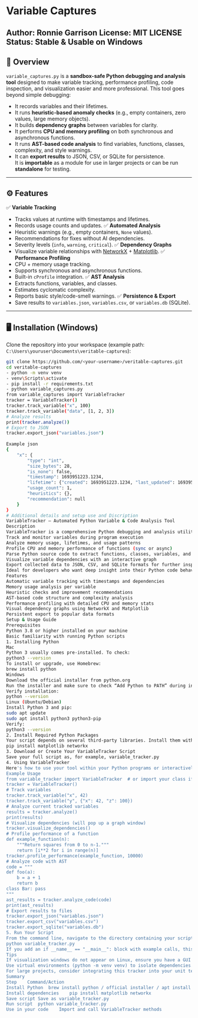 # Variable Captures
**Author:** Ronnie Garrison
**License:** MIT LICENSE
**Status:** Stable & Usable on Windows
---
## 📌 Overview
`variable_captures.py` is a **sandbox-safe Python debugging and analysis tool** designed to make variable tracking, performance profiling, code inspection, and visualization easier and more professional.
This tool goes beyond simple debugging:
- It records variables and their lifetimes.
- It runs **heuristic-based anomaly checks** (e.g., empty containers, zero values, large memory objects).
- It builds **dependency graphs** between variables for clarity.
- It performs **CPU and memory profiling** on both synchronous and asynchronous functions.
- It runs **AST-based code analysis** to find variables, functions, classes, complexity, and style warnings.
- It can **export results** to JSON, CSV, or SQLite for persistence.  
It is **importable** as a module for use in larger projects or can be run **standalone** for testing.
---
## ⚙️ Features
✅ **Variable Tracking**
- Tracks values at runtime with timestamps and lifetimes.  
- Records usage counts and updates.
✅ **Automated Analysis**
- Heuristic warnings (e.g., empty containers, `None` values).
- Recommendations for fixes without AI dependencies.
- Severity levels (`info`, `warning`, `critical`).
✅ **Dependency Graphs**
- Visualize variable relationships with [NetworkX](https://networkx.org) + [Matplotlib](https://matplotlib.org).
✅ **Performance Profiling**
- CPU + memory usage tracking.
- Supports synchronous and asynchronous functions.
- Built-in `cProfile` integration.
✅ **AST Analysis**
- Extracts functions, variables, and classes.
- Estimates cyclomatic complexity.
- Reports basic style/code-smell warnings.
✅ **Persistence & Export**
- Save results to `variables.json`, `variables.csv`, or `variables.db` (SQLite).
---
## 🖥️ Installation (Windows)
Clone the repository into your workspace (example path:
`C:\Users\youruser\Documents\veritable-captures`):
```bash
git clone https://github.com/<your-username>/veritable-captures.git
cd veritable-captures
- python -m venv venv
- venv\Scripts\activate
- pip install -r requirements.txt
- python variable_captures.py
from variable_captures import VariableTracker
tracker = VariableTracker()
tracker.track_variable("x", 100)
tracker.track_variable("data", [1, 2, 3])
# Analyze results
print(tracker.analyze())
# Export to JSON
tracker.export_json("variables.json")
 
Example json
{
    "x": {
        "type": "int",
        "size_bytes": 28,
        "is_none": false,
        "timestamp": 1693951223.1234,
        "lifetime": {"created": 1693951223.1234, "last_updated": 1693951223.1234},
        "usage_count": 1,
        "heuristics": {},
        "recommendation": null
    }
}
# Additional details and setup use and Discription 
VariableTracker — Automated Python Variable & Code Analysis Tool
Description
VariableTracker is a comprehensive Python debugging and analysis utility designed to:
Track and monitor variables during program execution
Analyze memory usage, lifetimes, and usage patterns
Profile CPU and memory performance of functions (sync or async)
Parse Python source code to extract functions, classes, variables, and code complexity
Visualize variable dependencies with an interactive graph
Export collected data to JSON, CSV, and SQLite formats for further inspection
Ideal for developers who want deep insight into their Python code behavior, detect potential performance issues, or build tools based on static/dynamic code analysis.
Features
Automatic variable tracking with timestamps and dependencies
Memory usage analysis per variable
Heuristic checks and improvement recommendations
AST-based code structure and complexity analysis
Performance profiling with detailed CPU and memory stats
Visual dependency graphs using NetworkX and Matplotlib
Persistent export to popular data formats
Setup & Usage Guide
Prerequisites
Python 3.8 or higher installed on your machine
Basic familiarity with running Python scripts
1. Installing Python
Mac
Python 3 usually comes pre-installed. To check:
python3 --version
To install or upgrade, use Homebrew:
brew install python
Windows
Download the official installer from python.org
Run the installer and make sure to check “Add Python to PATH” during installation
Verify installation:
python --version
Linux (Ubuntu/Debian)
Install Python 3 and pip:
sudo apt update
sudo apt install python3 python3-pip
Verify:
python3 --version
2. Install Required Python Packages
Your script depends on several third-party libraries. Install them with:
pip install matplotlib networkx
3. Download or Create Your VariableTracker Script
Save your full script as, for example, variable_tracker.py
4. Using VariableTracker
Here's how to use your tool within your Python programs or interactively:
Example Usage
from variable_tracker import VariableTracker  # or import your class if in same file
tracker = VariableTracker()
# Track variables
tracker.track_variable("x", 42)
tracker.track_variable("y", {"x": 42, "z": 100})
# Analyze current tracked variables
results = tracker.analyze()
print(results)
# Visualize dependencies (will pop up a graph window)
tracker.visualize_dependencies()
# Profile performance of a function
def example_function(n):
    """Return squares from 0 to n-1."""
    return [i**2 for i in range(n)]
tracker.profile_performance(example_function, 10000)
# Analyze code with AST
code = """
def foo(a):
    b = a + 1
    return b
class Bar: pass
"""
ast_results = tracker.analyze_code(code)
print(ast_results)
# Export results to files
tracker.export_json("variables.json")
tracker.export_csv("variables.csv")
tracker.export_sqlite("variables.db")
5. Run Your Script
From the command line, navigate to the directory containing your script:
python variable_tracker.py
If you add an if __name__ == "__main__": block with example calls, this will execute automatically.
Tips
If visualization windows do not appear on Linux, ensure you have a GUI environment running.
Use virtual environments (python -m venv venv) to isolate dependencies.
For large projects, consider integrating this tracker into your unit tests or debugging workflows.
Summary
Step	Command/Action
Install Python	brew install python / official installer / apt install python3
Install dependencies	pip install matplotlib networkx
Save script	Save as variable_tracker.py
Run script	python variable_tracker.py
Use in your code	Import and call VariableTracker methods
